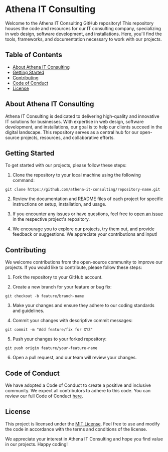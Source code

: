 # Athena IT Consulting

Welcome to the Athena IT Consulting GitHub repository! This repository houses the code and resources for our IT consulting company, specializing in web design, software development, and installations. Here, you'll find the tools, frameworks, and documentation necessary to work with our projects.

## Table of Contents
- [About Athena IT Consulting](#about-athena-it-consulting)
- [Getting Started](#getting-started)
- [Contributing](#contributing)
- [Code of Conduct](#code-of-conduct)
- [License](#license)

## About Athena IT Consulting
Athena IT Consulting is dedicated to delivering high-quality and innovative IT solutions for businesses. With expertise in web design, software development, and installations, our goal is to help our clients succeed in the digital landscape. This repository serves as a central hub for our open-source projects, resources, and collaborative efforts.

## Getting Started
To get started with our projects, please follow these steps:

1. Clone the repository to your local machine using the following command:
```
git clone https://github.com/athena-it-consulting/repository-name.git
```

2. Review the documentation and README files of each project for specific instructions on setup, installation, and usage.

3. If you encounter any issues or have questions, feel free to [open an issue](https://github.com/athena-it-consulting/repository-name/issues) in the respective project's repository.

4. We encourage you to explore our projects, try them out, and provide feedback or suggestions. We appreciate your contributions and input!

## Contributing
We welcome contributions from the open-source community to improve our projects. If you would like to contribute, please follow these steps:

1. Fork the repository to your GitHub account.

2. Create a new branch for your feature or bug fix:
```
git checkout -b feature/branch-name
```

3. Make your changes and ensure they adhere to our coding standards and guidelines.

4. Commit your changes with descriptive commit messages:
```
git commit -m "Add feature/fix for XYZ"
```

5. Push your changes to your forked repository:
```
git push origin feature/your-feature-name
```


6. Open a pull request, and our team will review your changes.

## Code of Conduct
We have adopted a Code of Conduct to create a positive and inclusive community. We expect all contributors to adhere to this code. You can review our full Code of Conduct [here](CODE_OF_CONDUCT.md).

## License
This project is licensed under the [MIT License](LICENSE). Feel free to use and modify the code in accordance with the terms and conditions of the license.

We appreciate your interest in Athena IT Consulting and hope you find value in our projects. Happy coding!


